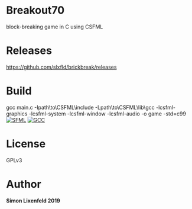 # Breakout70
block-breaking game in C using CSFML
# Releases
https://github.com/slxfld/brickbreak/releases
# Build 
gcc main.c -Ipath\to\CSFML\include -Lpath\to\CSFML\lib\gcc  -lcsfml-graphics -lcsfml-system -lcsfml-window -lcsfml-audio -o game -std=c99
</br>
[![SFML](https://img.shields.io/badge/CSFML%20--brightgreen.svg?style=flat-square)](https://www.sfml-dev.org/download/csfml/)
[![GCC](https://img.shields.io/badge/gcc%20--brightred.svg?style=flat-square)](https://gcc.gnu.org/)
# License
GPLv3
# Author
**Simon Lixenfeld 2019**
